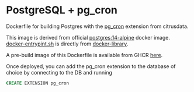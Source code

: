 # PostgreSQL + pg_cron

Dockerfile for building Postgres with the [pg_cron](https://github.com/citusdata/pg_cron) extension from citrusdata.

This image is derived from official [postgres:14-alpine](https://hub.docker.com/_/postgres) docker image. [docker-entrypint.sh](docker-entrypoint.sh) is directly from [docker-library](https://github.com/docker-library/postgres/blob/master/14/alpine/docker-entrypoint.sh).

A pre-build image of this Dockerfile is available from GHCR [here](https://github.com/ChrisLovering/psql_pg_cron/pkgs/container/psql_pg_cron).

Once deployed, you can add the pg_cron extension to the database of choice by connecting to the DB and running 

```sql
CREATE EXTENSION pg_cron
```
